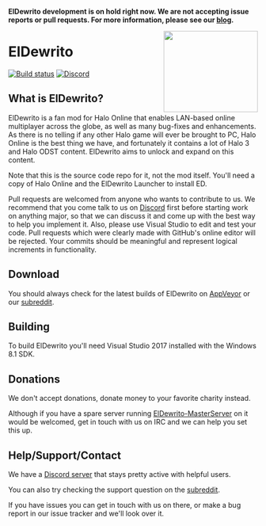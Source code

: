 **ElDewrito development is on hold right now. We are not accepting issue reports or pull requests. For more information, please see our [blog](http://blog.eldewrito.com/).**

<img src="http://i.imgur.com/IkTrjna.png" width="190" height="164" align="right"/>

# ElDewrito
[![Build status](https://ci.appveyor.com/api/projects/status/3y5603c0svd05hoy/branch/master?svg=true)](https://ci.appveyor.com/project/medsouz/eldorito/branch/master)
[![Discord](https://img.shields.io/discord/84694847729963008.svg)](https://discord.gg/0TKY0SDEUHAWL4sG)

## What is ElDewrito?
ElDewrito is a fan mod for Halo Online that enables LAN-based online multiplayer across the globe, as well as many bug-fixes and enhancements. As there is no telling if any other Halo game will ever be brought to PC, Halo Online is the best thing we have, and fortunately it contains a lot of Halo 3 and Halo ODST content. ElDewrito aims to unlock and expand on this content.

Note that this is the source code repo for it, not the mod itself. You'll need a copy of Halo Online and the ElDewrito Launcher to install ED.

Pull requests are welcomed from anyone who wants to contribute to us. We recommend that you come talk to us on [Discord](https://discord.gg/0TKY0SDEUHAWL4sG) first before starting work on anything major, so that we can discuss it and come up with the best way to help you implement it. Also, please use Visual Studio to edit and test your code. Pull requests which were clearly made with GitHub's online editor will be rejected. Your commits should be meaningful and represent logical increments in functionality.

## Download
You should always check for the latest builds of ElDewrito on [AppVeyor](https://ci.appveyor.com/project/medsouz/eldorito/branch/master/artifacts) or our [subreddit](https://www.reddit.com/r/HaloOnline/).

## Building
To build ElDewrito you'll need Visual Studio 2017 installed with the Windows 8.1 SDK.

## Donations
We don't accept donations, donate money to your favorite charity instead.

Although if you have a spare server running [ElDewrito-MasterServer](https://github.com/ElDewrito/ElDewrito-MasterServer) on it would be welcomed, get in touch with us on IRC and we can help you set this up.

## Help/Support/Contact
We have a [Discord server](https://discord.gg/0TKY0SDEUHAWL4sG) that stays pretty active with helpful users.

You can also try checking the support question on the [subreddit](https://www.reddit.com/r/HaloOnline/).

If you have issues you can get in touch with us on there, or make a bug report in our issue tracker and we'll look over it.
